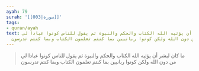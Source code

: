 ```yaml
---
ayah: 79
surah: '[[003|سورة]]'
tags:
- quran/ayah
text: ما كان لبشر أن يؤتيه الله الكتاب والحكم والنبوة ثم يقول للناس كونوا عبادا لي
  من دون الله ولكن كونوا ربانيين بما كنتم تعلمون الكتاب وبما كنتم تدرسون
---
```

> ما كان لبشر أن يؤتيه الله الكتاب والحكم والنبوة ثم يقول للناس كونوا عبادا لي من دون الله ولكن كونوا ربانيين بما كنتم تعلمون الكتاب وبما كنتم تدرسون
